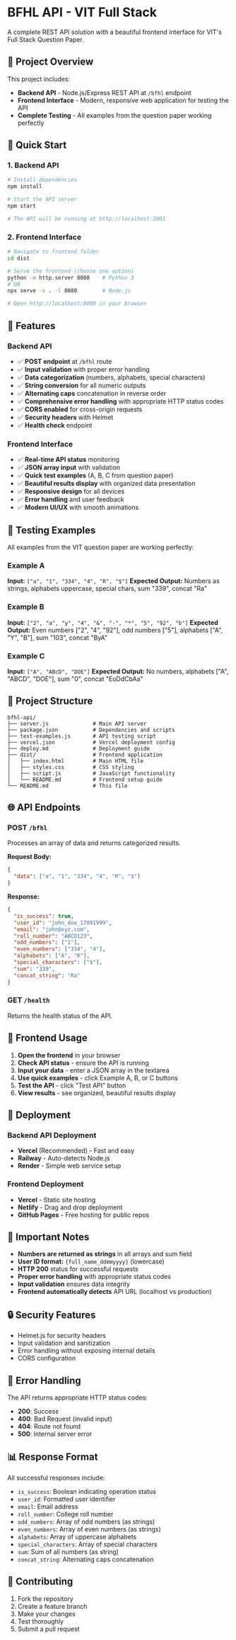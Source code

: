 # BFHL API - VIT Full Stack 

A complete REST API solution with a beautiful frontend interface for VIT's Full Stack Question Paper.

## 🎯 Project Overview

This project includes:

- **Backend API** - Node.js/Express REST API at `/bfhl` endpoint
- **Frontend Interface** - Modern, responsive web application for testing the API
- **Complete Testing** - All examples from the question paper working perfectly

## 🚀 Quick Start

### 1. Backend API

```bash
# Install dependencies
npm install

# Start the API server
npm start

# The API will be running at http://localhost:3001
```

### 2. Frontend Interface

```bash
# Navigate to frontend folder
cd dist

# Serve the frontend (choose one option)
python -m http.server 8080    # Python 3
# OR
npx serve -s . -l 8080        # Node.js

# Open http://localhost:8080 in your browser
```

## 🌟 Features

### Backend API

- ✅ **POST endpoint** at `/bfhl` route
- ✅ **Input validation** with proper error handling
- ✅ **Data categorization** (numbers, alphabets, special characters)
- ✅ **String conversion** for all numeric outputs
- ✅ **Alternating caps** concatenation in reverse order
- ✅ **Comprehensive error handling** with appropriate HTTP status codes
- ✅ **CORS enabled** for cross-origin requests
- ✅ **Security headers** with Helmet
- ✅ **Health check** endpoint

### Frontend Interface

- ✅ **Real-time API status** monitoring
- ✅ **JSON array input** with validation
- ✅ **Quick test examples** (A, B, C from question paper)
- ✅ **Beautiful results display** with organized data presentation
- ✅ **Responsive design** for all devices
- ✅ **Error handling** and user feedback
- ✅ **Modern UI/UX** with smooth animations

## 🧪 Testing Examples

All examples from the VIT question paper are working perfectly:

### Example A

**Input:** `["a", "1", "334", "4", "R", "$"]`
**Expected Output:** Numbers as strings, alphabets uppercase, special chars, sum "339", concat "Ra"

### Example B

**Input:** `["2", "a", "y", "4", "&", "-", "*", "5", "92", "b"]`
**Expected Output:** Even numbers ["2", "4", "92"], odd numbers ["5"], alphabets ["A", "Y", "B"], sum "103", concat "ByA"

### Example C

**Input:** `["A", "ABcD", "DOE"]`
**Expected Output:** No numbers, alphabets ["A", "ABCD", "DOE"], sum "0", concat "EoDdCbAa"

## 📁 Project Structure

```
bfhl-api/
├── server.js              # Main API server
├── package.json           # Dependencies and scripts
├── test-examples.js       # API testing script
├── vercel.json            # Vercel deployment config
├── deploy.md              # Deployment guide
├── dist/                  # Frontend application
│   ├── index.html         # Main HTML file
│   ├── styles.css         # CSS styling
│   ├── script.js          # JavaScript functionality
│   └── README.md          # Frontend setup guide
└── README.md              # This file
```

## 🌐 API Endpoints

### POST `/bfhl`

Processes an array of data and returns categorized results.

**Request Body:**

```json
{
  "data": ["a", "1", "334", "4", "R", "$"]
}
```

**Response:**

```json
{
  "is_success": true,
  "user_id": "john_doe_17091999",
  "email": "john@xyz.com",
  "roll_number": "ABCD123",
  "odd_numbers": ["1"],
  "even_numbers": ["334", "4"],
  "alphabets": ["A", "R"],
  "special_characters": ["$"],
  "sum": "339",
  "concat_string": "Ra"
}
```

### GET `/health`

Returns the health status of the API.

## 🎨 Frontend Usage

1. **Open the frontend** in your browser
2. **Check API status** - ensure the API is running
3. **Input your data** - enter a JSON array in the textarea
4. **Use quick examples** - click Example A, B, or C buttons
5. **Test the API** - click "Test API" button
6. **View results** - see organized, beautiful results display

## 🚀 Deployment

### Backend API Deployment

- **Vercel** (Recommended) - Fast and easy
- **Railway** - Auto-detects Node.js
- **Render** - Simple web service setup

### Frontend Deployment

- **Vercel** - Static site hosting
- **Netlify** - Drag and drop deployment
- **GitHub Pages** - Free hosting for public repos

## 📝 Important Notes

- **Numbers are returned as strings** in all arrays and sum field
- **User ID format:** `{full_name_ddmmyyyy}` (lowercase)
- **HTTP 200** status for successful requests
- **Proper error handling** with appropriate status codes
- **Input validation** ensures data integrity
- **Frontend automatically detects** API URL (localhost vs production)

## 🔒 Security Features

- Helmet.js for security headers
- Input validation and sanitization
- Error handling without exposing internal details
- CORS configuration

## 🐛 Error Handling

The API returns appropriate HTTP status codes:

- **200**: Success
- **400**: Bad Request (invalid input)
- **404**: Route not found
- **500**: Internal server error

## 📊 Response Format

All successful responses include:

- `is_success`: Boolean indicating operation status
- `user_id`: Formatted user identifier
- `email`: Email address
- `roll_number`: College roll number
- `odd_numbers`: Array of odd numbers (as strings)
- `even_numbers`: Array of even numbers (as strings)
- `alphabets`: Array of uppercase alphabets
- `special_characters`: Array of special characters
- `sum`: Sum of all numbers (as string)
- `concat_string`: Alternating caps concatenation

## 🤝 Contributing

1. Fork the repository
2. Create a feature branch
3. Make your changes
4. Test thoroughly
5. Submit a pull request



